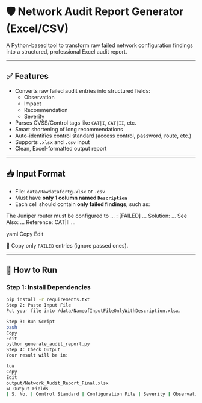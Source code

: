 # 🛡 Network Audit Report Generator (Excel/CSV)

A Python-based tool to transform raw failed network configuration findings into a structured, professional Excel audit report.

---

## ✅ Features

- Converts raw failed audit entries into structured fields:
  - Observation  
  - Impact  
  - Recommendation  
  - Severity  
- Parses CVSS/Control tags like `CAT|I`, `CAT|II`, etc.
- Smart shortening of long recommendations
- Auto-identifies control standard (access control, password, route, etc.)
- Supports `.xlsx` and `.csv` input
- Clean, Excel-formatted output report

---

## 📥 Input Format

- File: `data/Rawdatafortg.xlsx` or `.csv`
- Must have **only 1 column named `Description`**
- Each cell should contain **only failed findings**, such as:

The Juniper router must be configured to ... : [FAILED] ... Solution: ... See Also: ... Reference: CAT|II ...

yaml
Copy
Edit

📌 Copy only `FAILED` entries (ignore passed ones).

---

## 🚀 How to Run

### Step 1: Install Dependencies

```bash
pip install -r requirements.txt
Step 2: Paste Input File
Put your file into /data/NameofInputFileOnlyWithDescription.xlsx.

Step 3: Run Script
bash
Copy
Edit
python generate_audit_report.py
Step 4: Check Output
Your result will be in:

lua
Copy
Edit
output/Network_Audit_Report_Final.xlsx
📊 Output Fields
| S. No. | Control Standard | Configuration File | Severity | Observation | Description (Impact) | Recommendation (Solution) | Reference (See Also) |
